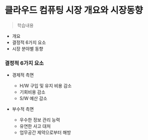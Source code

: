 # 클라우드 컴퓨팅 시장 개요와 시장동향
> 학습내용
- 개요
- 결정적 6가지 요소
- 시장 분야별 동향

### 결정적 6가지 요소
- 경제적 측면
	- H/W 구입 및 유지 비용 감소
	- 기회비용 감소
	- S/W 예산 감소

- 부수적 측면
	- 우수한 정보 관리 능력
	- 유연한 사고 대처
	- 업무공간 제약으로부터 해방

